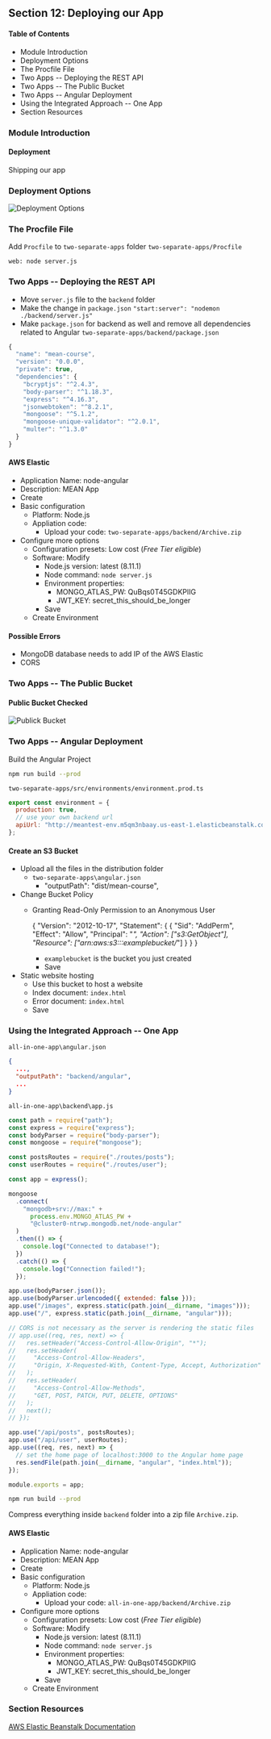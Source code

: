 ## Section 12: Deploying our App

#### Table of Contents
- Module Introduction
- Deployment Options
- The Procfile File
- Two Apps -- Deploying the REST API
- Two Apps -- The Public Bucket
- Two Apps -- Angular Deployment
- Using the Integrated Approach -- One App
- Section Resources



### Module Introduction

#### Deployment
Shipping our app



### Deployment Options

![Deployment Options](https://github.com/lcycstudio/nodejs/blob/master/Angular%20%26%20NodeJS%20-%20The%20MEAN%20Stack%20Guide/12_deploying_our_app/deployment.png)



### The Procfile File

Add `Procfile` to `two-separate-apps` folder
`two-separate-apps/Procfile`
```
web: node server.js
```


### Two Apps -- Deploying the REST API

- Move `server.js` file to the `backend` folder
- Make the change in `package.json` `"start:server": "nodemon ./backend/server.js"`
- Make `package.json` for backend as well and remove all dependencies related to Angular
`two-separate-apps/backend/package.json`
```js
{
  "name": "mean-course",
  "version": "0.0.0",
  "private": true,
  "dependencies": {
    "bcryptjs": "^2.4.3",
    "body-parser": "^1.18.3",
    "express": "^4.16.3",
    "jsonwebtoken": "^8.2.1",
    "mongoose": "^5.1.2",
    "mongoose-unique-validator": "^2.0.1",
    "multer": "^1.3.0"
  }
}
```

#### AWS Elastic
- Application Name: node-angular
- Description: MEAN App
- Create
- Basic configuration
  - Platform: Node.js
  - Appliation code:
    - Upload your code: `two-separate-apps/backend/Archive.zip`
- Configure more options
  - Configuration presets: Low cost (_Free Tier eligible_)
  - Software: Modify
    - Node.js version: latest (8.11.1)
    - Node command: `node server.js`
    - Environment properties:
      - MONGO_ATLAS_PW: QuBqs0T45GDKPlIG
      - JWT_KEY: secret_this_should_be_longer
    - Save
  - Create Environment


#### Possible Errors
- MongoDB database needs to add IP of the AWS Elastic
- CORS



### Two Apps -- The Public Bucket

#### Public Bucket Checked
![Publick Bucket](https://github.com/lcycstudio/nodejs/blob/master/Angular%20%26%20NodeJS%20-%20The%20MEAN%20Stack%20Guide/12_deploying_our_app/public_bucket.png)


### Two Apps -- Angular Deployment

Build the Angular Project
```bash
npm run build --prod
```

`two-separate-apps/src/environments/environment.prod.ts`
```js
export const environment = {
  production: true,
  // use your own backend url
  apiUrl: "http://meantest-env.m5qm3nbaay.us-east-1.elasticbeanstalk.com/api"
};
```

#### Create an S3 Bucket
- Upload all the files in the distribution folder
  - `two-separate-apps\angular.json`
    - "outputPath": "dist/mean-course",
- Change Bucket Policy
  - Granting Read-Only Permission to an Anonymous User

    {
        "Version": "2012-10-17",
        "Statement": {
            {
                "Sid": "AddPerm",
                "Effect": "Allow",
                "Principal": "*",
                "Action": ["s3:GetObject"],
                "Resource": ["arn:aws:s3:::examplebucket/*"]
            }
        }
    }

    - `examplebucket` is the bucket you just created
    - Save
- Static website hosting
  - Use this bucket to host a website
  - Index document: `index.html`
  - Error document: `index.html`
  - Save




### Using the Integrated Approach -- One App

`all-in-one-app\angular.json`
```json
{
  ...,
  "outputPath": "backend/angular",
  ...
}
```

`all-in-one-app\backend\app.js`
```js
const path = require("path");
const express = require("express");
const bodyParser = require("body-parser");
const mongoose = require("mongoose");

const postsRoutes = require("./routes/posts");
const userRoutes = require("./routes/user");

const app = express();

mongoose
  .connect(
    "mongodb+srv://max:" +
      process.env.MONGO_ATLAS_PW +
      "@cluster0-ntrwp.mongodb.net/node-angular"
  )
  .then(() => {
    console.log("Connected to database!");
  })
  .catch(() => {
    console.log("Connection failed!");
  });

app.use(bodyParser.json());
app.use(bodyParser.urlencoded({ extended: false }));
app.use("/images", express.static(path.join(__dirname, "images")));
app.use("/", express.static(path.join(__dirname, "angular")));

// CORS is not necessary as the server is rendering the static files
// app.use((req, res, next) => {
//   res.setHeader("Access-Control-Allow-Origin", "*");
//   res.setHeader(
//     "Access-Control-Allow-Headers",
//     "Origin, X-Requested-With, Content-Type, Accept, Authorization"
//   );
//   res.setHeader(
//     "Access-Control-Allow-Methods",
//     "GET, POST, PATCH, PUT, DELETE, OPTIONS"
//   );
//   next();
// });

app.use("/api/posts", postsRoutes);
app.use("/api/user", userRoutes);
app.use((req, res, next) => {
  // set the home page of localhost:3000 to the Angular home page
  res.sendFile(path.join(__dirname, "angular", "index.html"));
});

module.exports = app;
```

```bash
npm run build --prod
```

Compress everything inside `backend` folder into a zip file `Archive.zip`.


#### AWS Elastic
- Application Name: node-angular
- Description: MEAN App
- Create
- Basic configuration
  - Platform: Node.js
  - Appliation code:
    - Upload your code: `all-in-one-app/backend/Archive.zip`
- Configure more options
  - Configuration presets: Low cost (_Free Tier eligible_)
  - Software: Modify
    - Node.js version: latest (8.11.1)
    - Node command: `node server.js`
    - Environment properties:
      - MONGO_ATLAS_PW: QuBqs0T45GDKPlIG
      - JWT_KEY: secret_this_should_be_longer
    - Save
  - Create Environment


### Section Resources

[AWS Elastic Beanstalk Documentation](https://docs.aws.amazon.com/elasticbeanstalk/latest/dg/Welcome.html)

